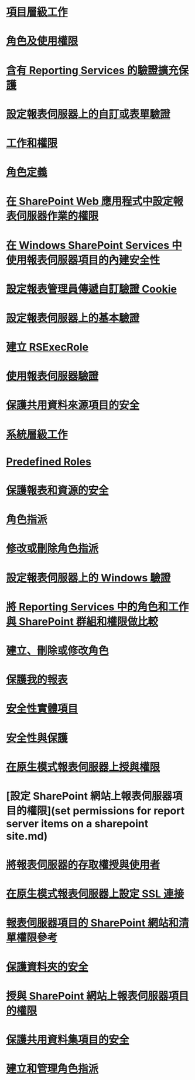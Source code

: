 # [項目層級工作](item-level-tasks.md)
# [角色及使用權限](roles-and-permissions-reporting-services.md)
# [含有 Reporting Services 的驗證擴充保護](extended-protection-for-authentication-with-reporting-services.md)
# [設定報表伺服器上的自訂或表單驗證](configure-custom-or-forms-authentication-on-the-report-server.md)
# [工作和權限](tasks-and-permissions.md)
# [角色定義](role-definitions.md)
# [在 SharePoint Web 應用程式中設定報表伺服器作業的權限](set-permissions-for-report-server-operations-in-a-sharepoint-web-application.md)
# [在 Windows SharePoint Services 中使用報表伺服器項目的內建安全性](use-built-in-security-in-windows-sharepoint-services-for-report-server-items.md)
# [設定報表管理員傳遞自訂驗證 Cookie](configure-the-web-portal-to-pass-custom-authentication-cookies.md)
# [設定報表伺服器上的基本驗證](configure-basic-authentication-on-the-report-server.md)
# [建立 RSExecRole](create-the-rsexecrole.md)
# [使用報表伺服器驗證](authentication-with-the-report-server.md)
# [保護共用資料來源項目的安全](secure-shared-data-source-items.md)
# [系統層級工作](system-level-tasks.md)
# [Predefined Roles](predefined-roles.md)
# [保護報表和資源的安全](secure-reports-and-resources.md)
# [角色指派](role-assignments.md)
# [修改或刪除角色指派](modify-or-delete-a-role-assignment-report-manager.md)
# [設定報表伺服器上的 Windows 驗證](configure-windows-authentication-on-the-report-server.md)
# [將 Reporting Services 中的角色和工作與 SharePoint 群組和權限做比較](reporting-services-roles-tasks-vs-sharepoint-groups-permissions.md)
# [建立、刪除或修改角色](create-delete-or-modify-a-role-management-studio.md)
# [保護我的報表](secure-my-reports.md)
# [安全性實體項目](securable-items.md)
# [安全性與保護](reporting-services-security-and-protection.md)
# [在原生模式報表伺服器上授與權限](granting-permissions-on-a-native-mode-report-server.md)
# [設定 SharePoint 網站上報表伺服器項目的權限](set permissions for report server items on a sharepoint site.md)
# [將報表伺服器的存取權授與使用者](grant-user-access-to-a-report-server-report-manager.md)
# [在原生模式報表伺服器上設定 SSL 連接](configure-ssl-connections-on-a-native-mode-report-server.md)
# [報表伺服器項目的 SharePoint 網站和清單權限參考](sharepoint-site-and-list-permission-reference-for-report-server-items.md)
# [保護資料夾的安全](secure-folders.md)
# [授與 SharePoint 網站上報表伺服器項目的權限](granting-permissions-on-report-server-items-on-a-sharepoint-site.md)
# [保護共用資料集項目的安全](secure-shared-dataset-items.md)
# [建立和管理角色指派](create-and-manage-role-assignments.md)

